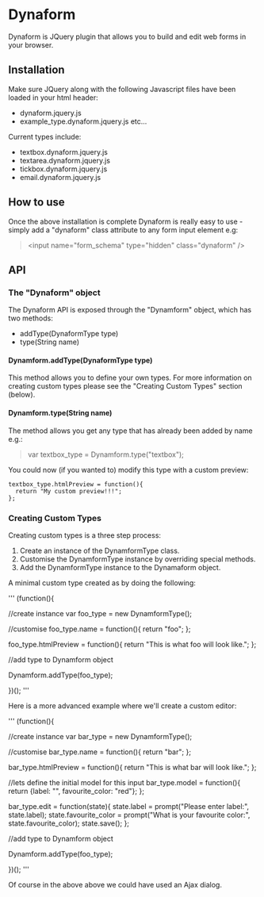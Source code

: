 # Dynaform

Dynaform is JQuery plugin that allows you to build and edit web forms in your browser.

## Installation

Make sure JQuery along with the following Javascript files have been loaded in your html header:

* dynaform.jquery.js
* example_type.dynaform.jquery.js etc...

Current types include:

* textbox.dynaform.jquery.js
* textarea.dynaform.jquery.js
* tickbox.dynaform.jquery.js
* email.dynaform.jquery.js

## How to use

Once the above installation is complete Dynaform is really easy to use - simply add a "dynaform" class attribute to any form input element e.g:

> &lt;input name="form_schema" type="hidden" class="dynaform" /&gt;

## API

### The "Dynaform" object

The Dynaform API is exposed through the "Dynamform" object, which has two methods:

* addType(DynaformType type)
* type(String name)

#### Dynamform.addType(DynaformType type)

This method allows you to define your own types. For more information on creating custom types please see the "Creating Custom Types" section (below).

#### Dynamform.type(String name)

The method allows you get any type that has already been added by name e.g.:

> var textbox_type =  Dynamform.type("textbox");

You could now (if you wanted to) modify this type with a custom preview:

``` 
textbox_type.htmlPreview = function(){ 
  return "My custom preview!!!";
};
```

### Creating Custom Types

Creating custom types is a three step process:

1. Create an instance of the DynamformType class.
2. Customise the DynamformType instance by overriding special methods.
3. Add the DynamformType instance to the Dynamaform object.

A minimal custom type created as by doing the following:

'''
(function(){
  
  //create instance
  var foo_type = new DynamformType();
  
  //customise
  foo_type.name = function(){ 
    return "foo";
  };
  
  foo_type.htmlPreview = function(){ 
    return "This is what foo will look like.";
  };
  
  //add type to Dynamform object
  
  Dynamform.addType(foo_type);
  
})();
'''

Here is a more advanced example where we'll create a custom editor:

'''
(function(){
  
  //create instance
  var bar_type = new DynamformType();
  
  //customise
  bar_type.name = function(){ 
    return "bar";
  };
  
  bar_type.htmlPreview = function(){ 
    return "This is what bar will look like.";
  };
  
  //lets define the initial model for this input
  bar_type.model = function(){ 
    return {label: "", favourite_color: "red"};
  };
  
  bar_type.edit = function(state){
    state.label = prompt("Please enter label:", state.label);
    state.favourite_color = prompt("What is your favourite color:", state.favourite_color);
    state.save();
  };
  
  //add type to Dynamform object
  
  Dynamform.addType(foo_type);
  
})();
'''

Of course in the above above we could have used an Ajax dialog.
